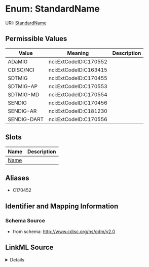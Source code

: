 # Enum: StandardName



URI: [StandardName](StandardName)

## Permissible Values

| Value | Meaning | Description |
| --- | --- | --- |
| ADaMIG | nci:ExtCodeID:C170552 |  |
| CDISC/NCI | nci:ExtCodeID:C163415 |  |
| SDTMIG | nci:ExtCodeID:C170455 |  |
| SDTMIG-AP | nci:ExtCodeID:C170553 |  |
| SDTMIG-MD | nci:ExtCodeID:C170554 |  |
| SENDIG | nci:ExtCodeID:C170456 |  |
| SENDIG-AR | nci:ExtCodeID:C181230 |  |
| SENDIG-DART | nci:ExtCodeID:C170556 |  |




## Slots

| Name | Description |
| ---  | --- |
| [Name](Name.md) |  |




## Aliases


* C170452



## Identifier and Mapping Information







### Schema Source


* from schema: http://www.cdisc.org/ns/odm/v2.0




## LinkML Source

<details>
```yaml
name: StandardName
conforms_to: nci:ExtCodeID:C170452
from_schema: http://www.cdisc.org/ns/odm/v2.0
aliases:
- C170452
rank: 1000
code_set: nci:ExtCodeID
permissible_values:
  ADaMIG:
    text: ADaMIG
    meaning: nci:ExtCodeID:C170552
    is_a: StandardName
  CDISC/NCI:
    text: CDISC/NCI
    meaning: nci:ExtCodeID:C163415
    is_a: StandardName
  SDTMIG:
    text: SDTMIG
    meaning: nci:ExtCodeID:C170455
    is_a: StandardName
  SDTMIG-AP:
    text: SDTMIG-AP
    meaning: nci:ExtCodeID:C170553
    is_a: StandardName
  SDTMIG-MD:
    text: SDTMIG-MD
    meaning: nci:ExtCodeID:C170554
    is_a: StandardName
  SENDIG:
    text: SENDIG
    meaning: nci:ExtCodeID:C170456
    is_a: StandardName
  SENDIG-AR:
    text: SENDIG-AR
    meaning: nci:ExtCodeID:C181230
    is_a: StandardName
  SENDIG-DART:
    text: SENDIG-DART
    meaning: nci:ExtCodeID:C170556
    is_a: StandardName

```
</details>
